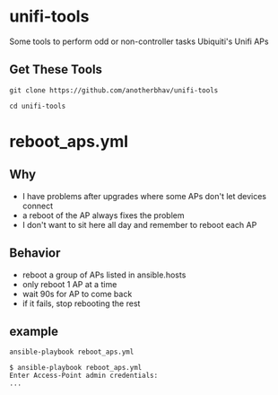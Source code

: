 # unifi-tools
Some tools to perform odd or non-controller tasks Ubiquiti's Unifi APs


## Get These Tools
```
git clone https://github.com/anotherbhav/unifi-tools

cd unifi-tools
```

# reboot_aps.yml

## Why
- I have problems after upgrades where some APs don't let devices connect
- a reboot of the AP always fixes the problem
- I don't want to sit here all day and remember to reboot each AP

## Behavior
- reboot a group of APs listed in ansible.hosts
- only reboot 1 AP at a time
- wait 90s for AP to come back
- if it fails, stop rebooting the rest

## example
```
ansible-playbook reboot_aps.yml

$ ansible-playbook reboot_aps.yml
Enter Access-Point admin credentials:
...
```
